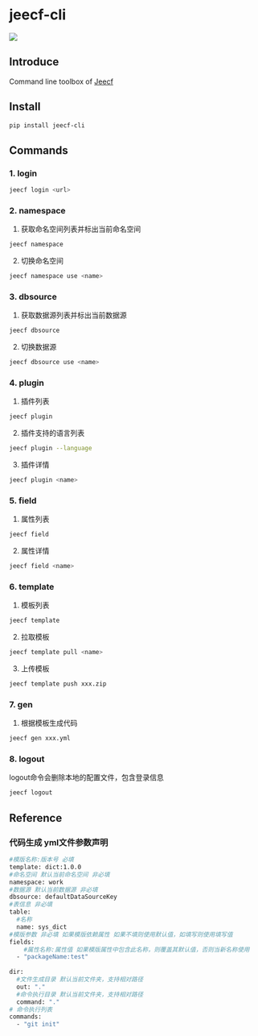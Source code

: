 # jeecf-cli

![](https://img.shields.io/pypi/v/jeecf-cli.svg?label=jeecf-cli)

## Introduce

Command line toolbox of [Jeecf](https://github.com/cgfly/jeecf)

## Install

```bash
pip install jeecf-cli
```

## Commands

### 1. login

```bash
jeecf login <url>
```

### 2. namespace

1. 获取命名空间列表并标出当前命名空间

```bash
jeecf namespace
```

2. 切换命名空间

```bash
jeecf namespace use <name>
```

### 3. dbsource

1. 获取数据源列表并标出当前数据源

```bash
jeecf dbsource
```

2. 切换数据源

```bash
jeecf dbsource use <name>
```

### 4. plugin

1. 插件列表

```bash
jeecf plugin
```

2. 插件支持的语言列表

```bash
jeecf plugin --language
```

3. 插件详情
```bash
jeecf plugin <name>
```

### 5. field

1. 属性列表
```bash
jeecf field
```

2. 属性详情
```bash
jeecf field <name>
```

### 6. template

1. 模板列表
```bash
jeecf template
```

2. 拉取模板
```bash
jeecf template pull <name>
```

3. 上传模板
```bash
jeecf template push xxx.zip
```

### 7. gen
1. 根据模板生成代码
```bash
jeecf gen xxx.yml
```
### 8. logout

logout命令会删除本地的配置文件，包含登录信息

```bash
jeecf logout
```
## Reference   
### 代码生成 yml文件参数声明
```bash
#模版名称:版本号 必填 
template: dict:1.0.0
#命名空间 默认当前命名空间 非必填
namespace: work
#数据源 默认当前数据源 非必填
dbsource: defaultDataSourceKey
#表信息 非必填
table:
  #名称
  name: sys_dict
#模版参数 非必填 如果模版依赖属性 如果不填则使用默认值，如填写则使用填写值 
fields:
    #属性名称:属性值 如果模版属性中包含此名称，则覆盖其默认值，否则当新名称使用
  - "packageName:test"
  
dir:
  #文件生成目录 默认当前文件夹，支持相对路径
  out: "."
  #命令执行目录 默认当前文件夹，支持相对路径
  command: "." 
# 命令执行列表
commands:
  - "git init"
```
